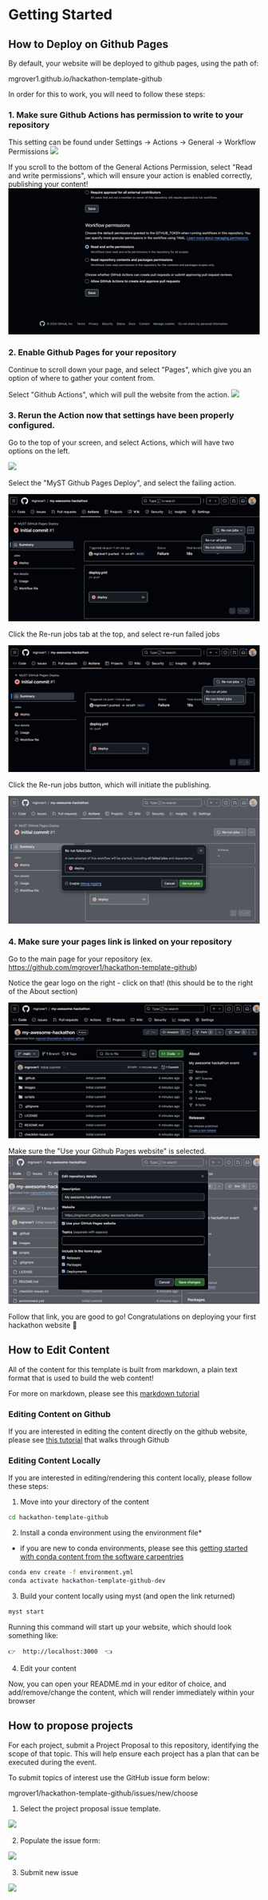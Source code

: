 # Getting Started

## How to Deploy on Github Pages
By default, your website will be deployed to github pages, using the path of:

mgrover1.github.io/hackathon-template-github

In order for this to work, you will need to follow these steps:

### 1. Make sure Github Actions has permission to write to your repository

This setting can be found under Settings -> Actions -> General -> Workflow Permissions
![](images/github-workflow-permissions.png)


If you scroll to the bottom of the General Actions Permission, select "Read and write permissions", which will ensure your action is enabled correctly, publishing your content!
![](images/github-workflow-read-write.png)

### 2. Enable Github Pages for your repository

Continue to scroll down your page, and select "Pages", which give you an option of where to gather your content from. 

Select "Github Actions", which will pull the website from the action.
![](images/github-action-deploymen.png)


### 3. Rerun the Action now that settings have been properly configured.

Go to the top of your screen, and select Actions, which will have two options on the left. 

![](images/view-action.png)

Select the "MyST Github Pages Deploy", and select the failing action.

![](images/see-failing-action.png)

Click the Re-run jobs tab at the top, and select re-run failed jobs

![](images/rerun-failing-jobs.png)

Click the Re-run jobs button, which will initiate the publishing.

![](images/submit-failing-jobs.png)

### 4. Make sure your pages link is linked on your repository

Go to the main page for your repository (ex. https://github.com/mgrover1/hackathon-template-github)

Notice the gear logo on the right - click on that! (this should be to the right of the About section)

![](images/find-gear-logo.png)

Make sure the "Use your Github Pages website" is selected.
![](images/use-github-pages-link.png)


Follow that link, you are good to go! Congratulations on deploying your first hackathon website 🚀

## How to Edit Content

All of the content for this template is built from markdown, a plain text format that is used to build the web content!

For more on markdown, please see this [markdown tutorial](https://www.markdowntutorial.com/)

### Editing Content on Github

If you are interested in editing the content directly on the github website, please see [this tutorial](https://docs.github.com/en/get-started/start-your-journey/hello-world) that walks through Github

### Editing Content Locally

If you are interested in editing/rendering this content locally, please follow these steps:

1. Move into your directory of the content

```bash
cd hackathon-template-github
```

2. Install a conda environment using the environment file*

* if you are new to conda environments, please see this [getting started with conda content from the software carpentries](https://edcarp.github.io/introduction-to-conda-for-data-scientists/02-working-with-environments/index.html)

```bash
conda env create -f environment.yml
conda activate hackathon-template-github-dev
```

3. Build your content locally using myst (and open the link returned)

```bash
myst start
```

Running this command will start up your website, which should look something like:

```👉  http://localhost:3000  👈```

4. Edit your content

Now, you can open your README.md in your editor of choice, and add/remove/change the content, which will render immediately within your browser



## How to propose projects

For each project, submit a Project Proposal to this repository, identifying the scope of that topic. This will help ensure each project has a plan that can be executed during the event.

To submit topics of interest use the GitHub issue form below:

mgrover1/hackathon-template-github/issues/new/choose

1. Select the project proposal issue template.

![](images/select_project_proposal.png)

2. Populate the issue form:

![](images/project_proposal_form.png)

3. Submit new issue

![](images/submit_issue.png)